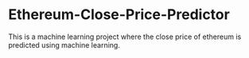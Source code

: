# Ethereum-Close-Price-Predictor
This is a machine learning project where the close price of ethereum is predicted using machine learning.

